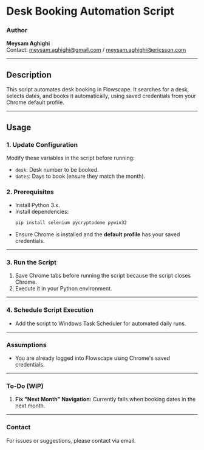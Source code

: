 # Desk Booking Automation Script

### Author  
**Meysam Aghighi**  
Contact: [meysam.aghighi@gmail.com](mailto:meysam.aghighi@gmail.com) / [meysam.aghighi@ericsson.com](mailto:meysam.aghighi@ericsson.com)  

---

## Description  
This script automates desk booking in Flowscape. It searches for a desk, selects dates, and books it automatically, using saved credentials from your Chrome default profile.

---

## Usage  

### 1. Update Configuration  
Modify these variables in the script before running:  
- `desk`: Desk number to be booked.  
- `dates`: Days to book (ensure they match the month).

### 2. Prerequisites  
- Install Python 3.x.  
- Install dependencies:  
  ```bash
  pip install selenium pycryptodome pywin32
- Ensure Chrome is installed and the **default profile** has your saved credentials.

---

### 3. Run the Script  
1. Save Chrome tabs before running the script because the script closes Chrome.
2. Execute it in your Python environment.

---

### 4. Schedule Script Execution  
- Add the script to Windows Task Scheduler for automated daily runs.

---

### Assumptions  
- You are already logged into Flowscape using Chrome's saved credentials.  

---

### To-Do (WIP)  
1. **Fix "Next Month" Navigation:** Currently fails when booking dates in the next month.  


---

### Contact  
For issues or suggestions, please contact via email.
